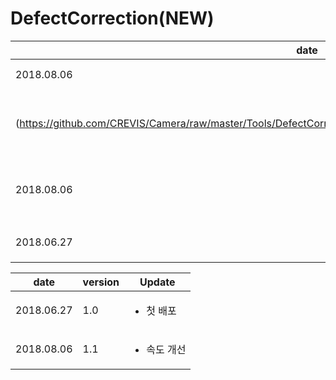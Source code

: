 
# DefectCorrection(NEW)

| date | version | link | Inform |
|---|---|---|-------------|
| 2018.08.06 | 1.0 | [32비트 Download]
(https://github.com/CREVIS/Camera/raw/master/Tools/DefectCorrection(NEW)/DefectCorrection_v1.1_x86(CLCamera).zip)| <ul><li>CLCamera디펙검출 프로그램<br/></li> |
| 2018.08.06 | 1.0 | [64비트 Download](https://github.com/CREVIS/Camera/raw/master/Tools/DefectCorrection(NEW)/DefectCorrection_v1.1_x64(CLCamera).zip)| <ul><li>CLCamera디펙검출 프로그램<br/></li> |
| 2018.06.27 | --- | [메뉴얼 Download](https://github.com/CREVIS/Camera/raw/master/Tools/DefectCorrection(NEW)/DefectCorrection(NEW)%EB%A9%94%EB%89%B4%EC%96%BC%202018-06-27.pdf)| <ul><li> 사용 메뉴얼<br/></li> |
  
  
| date | version | Update |
|---|---|---|
| 2018.06.27 |1.0| <ul><li> 첫 배포 <br/></li> |
| 2018.08.06 |1.1| <ul><li> 속도 개선 <br/></li> |
  
